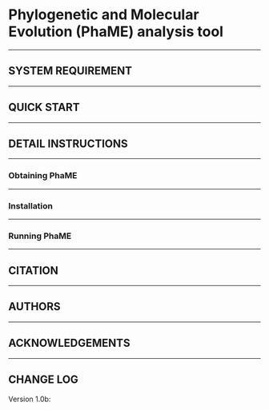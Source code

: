 # Phylogenetic and Molecular Evolution (PhaME) analysis tool

 

--------------------------------------------------------------
## SYSTEM REQUIREMENT

--------------------------------------------------------------
## QUICK START

--------------------------------------------------------------
## DETAIL INSTRUCTIONS

--------------------------------------------------------------
### Obtaining PhaME

--------------------------------------------------------------
### Installation

--------------------------------------------------------------
### Running PhaME

--------------------------------------------------------------
## CITATION

--------------------------------------------------------------
## AUTHORS

--------------------------------------------------------------
## ACKNOWLEDGEMENTS

--------------------------------------------------------------

## CHANGE LOG
Version 1.0b:
